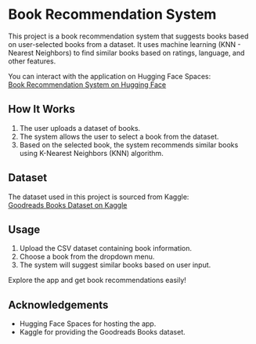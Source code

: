 # Book Recommendation System

This project is a book recommendation system that suggests books based on user-selected books from a dataset. It uses machine learning (KNN - Nearest Neighbors) to find similar books based on ratings, language, and other features.

You can interact with the application on Hugging Face Spaces:  
[Book Recommendation System on Hugging Face](https://huggingface.co/spaces/zafermbilen/book-recommendation-system)

## How It Works

1. The user uploads a dataset of books.
2. The system allows the user to select a book from the dataset.
3. Based on the selected book, the system recommends similar books using K-Nearest Neighbors (KNN) algorithm.

## Dataset

The dataset used in this project is sourced from Kaggle:  
[Goodreads Books Dataset on Kaggle](https://www.kaggle.com/jealousleopard/goodreadsbooks)

## Usage

1. Upload the CSV dataset containing book information.
2. Choose a book from the dropdown menu.
3. The system will suggest similar books based on user input.

Explore the app and get book recommendations easily!

## Acknowledgements

- Hugging Face Spaces for hosting the app.
- Kaggle for providing the Goodreads Books dataset.
